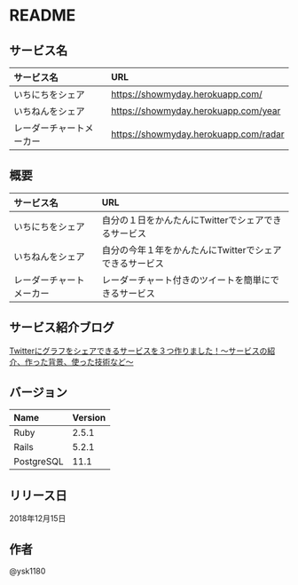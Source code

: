 # README

## サービス名
| サービス名 | URL |
|:-|:-|
| いちにちをシェア | https://showmyday.herokuapp.com/ |
| いちねんをシェア | https://showmyday.herokuapp.com/year |
| レーダーチャートメーカー | https://showmyday.herokuapp.com/radar |

## 概要
| サービス名 | URL |
|:-|:-|
| いちにちをシェア | 自分の１日をかんたんにTwitterでシェアできるサービス |
| いちねんをシェア | 自分の今年１年をかんたんにTwitterでシェアできるサービス |
| レーダーチャートメーカー | レーダーチャート付きのツイートを簡単にできるサービス |

## サービス紹介ブログ
[Twitterにグラフをシェアできるサービスを３つ作りました！〜サービスの紹介、作った背景、使った技術など〜](https://ysk-pro.hatenablog.com/entry/myday)

## バージョン
| Name | Version |
|:-|:-|
| Ruby | 2.5.1 |
| Rails | 5.2.1 |
| PostgreSQL | 11.1 |

## リリース日
2018年12月15日

## 作者
@ysk1180
